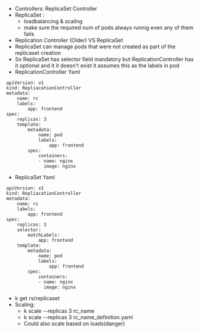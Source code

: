 - Controllers: ReplicaSet Controller
- ReplicaSet :
  - loadbalancing & scaling
  - make sure the required num of pods always runnig even any of them fails
- Replication Controller (Older) VS ReplicaSet
- ReplicaSet can manage pods that were not created as part of the replicaset creation 
- So ReplicaSet has selector field mandatory but ReplicationController has it optional and it it doesn't exist it assumes this as the labels in pod
- ReplicationController Yaml
```
apiVersion: v1
kind: RepliacationController
metadata:
    name: rc
    labels:
        app: frontend
spec:
    replicas: 3
    template:
        metadata:
            name: pod
            labels:
                app: frontend
        spec:
            containers:
            - name: nginx
              image: nginx
```

- ReplicaSet Yaml
```
apiVersion: v1
kind: RepliacationController
metadata:
    name: rc
    labels:
        app: frontend
spec:
    replicas: 3
    selector:
        matchLabels:
            app: frontend
    template:
        metadata:
            name: pod
            labels:
                app: frontend
        spec:
            containers:
            - name: nginx
              image: nginx
```
- k get rs/replicaset
- Scaling:
  - k scale --replicas 3 rc_name
  - k scale --replicas 3 rc_name_definition.yaml
  - Could also scale based on loads(danger)